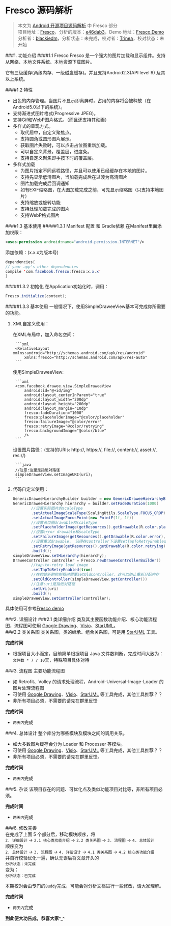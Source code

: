 Fresco 源码解析
====================================
> 本文为 [Android 开源项目源码解析](https://github.com/android-cn/android-open-project-analysis) 中 Fresco 部分  
 项目地址：[Fresco](https://github.com/facebook/fresco)，分析的版本：[e46dab3](https://github.com/facebook/fresco/commit/e46dab3c2beac3f16163e8593f8a74840606aaef)，Demo 地址：[Fresco Demo](https://github.com/aosp-exchange-group/android-open-project-demo/tree/master/fresco-demo)
 分析者：[blackiedm](https://github.com/blackiedm)，分析状态：未完成，校对者：[Trinea](https://github.com/trinea)，校对状态：未开始


###1. 功能介绍
####1.1 Fresco
Fresco 是一个强大的图片加载和显示组件。支持从网络、本地文件系统、本地资源下载图片。

它有三级缓存(两级内存、一级磁盘缓存)。并且支持Android2.3(API level 9) 及其以上系统。

####1.2 特性
- 出色的内存管理。当图片不显示即离屏时，占用的内存将会被释放（在Android5.0以下的系统）。
- 支持渐进式图片格式(Progressive JPEG)。
- 支持Gif和WebP图片格式。（而且还支持其动画）
- 多样式的呈现方式。
    - 取代居中，自定义聚焦点。
    - 支持圆角或圆形图片展示。
    - 获取图片失败时，可以点击占位图重新加载。
    - 可以自定义背景，覆盖层，进度条。
    - 支持自定义聚焦即手按下时的覆盖层。
- 多样式加载
    - 为图片指定不同远程路径，并且可以使用已经缓存在本地的图片。
    - 支持先显示低清图片，当加载完成后在过渡为高清图片
    - 图片加载完成后回调通知
    - 如有EXIF缩略图，在大图加载完成之前，可先显示缩略图（只支持本地图片）
    - 支持缩放或旋转功能
    - 支持处理加载完成的图片
    - 支持WebP格式图片

####1.3 基本使用
#####1.3.1 Manifest 配置 和 Gradle依赖
在Manifest里面添加权限：

```xml
<uses-permission android:name="android.permission.INTERNET"/>
```

添加依赖：(x.x.x为版本号)

```java
dependencies{
// your app's other dependencies
compile 'com.facebook.fresco:fresco:x.x.x'
}
```
#####1.3.2 初始化
在Application初始化时，调用：

```java
Fresco.initialize(context);
```
#####1.3.3 基本使用
一般情况下，使用SimpleDraweeView基本可完成你所需要的功能。

1. XML自定义使用：

    在XML布局中，加入命名空间：

        ```xml
        <RelativeLayout xmlns:android="http://schemas.android.com/apk/res/android"
            xmlns:fresco="http://schemas.android.com/apk/res-auto"
        ```

    使用SimpleDraweeView:

        ```xml
        <com.facebook.drawee.view.SimpleDraweeView
            android:id="@+id/img"
            android:layout_centerInParent="true"
            android:layout_width="200dp"
            android:layout_height="200dp"
            android:layout_margin="10dp"
            fresco:fadeDuration="1000"
            fresco:placeholderImage="@color/placeholder"
            fresco:failureImage="@color/error"
            fresco:retryImage="@color/retrying"
            fresco:backgroundImage="@color/blue"
            />
        ```

    设置图片路径：(支持的URIs: http://, https://, file://, content://, asset://, res://)

        ```java
        //注意:这里是指绝对路径
        simpleDraweeView.setImageURI(uri);
        ```

2. 代码自定义使用：

    ```java
    GenericDraweeHierarchyBuilder builder = new GenericDraweeHierarchyBuilder(getResources());
    GenericDraweeHierarchy hierarchy = builder.setFadeDuration(1000)
            //设置实际图片的scaleType
            .setActualImageScaleType(ScalingUtils.ScaleType.FOCUS_CROP)
            .setActualImageFocusPoint(new PointF(1f, 1f))
            //设置占位图drawable和scaleType
            .setPlaceholderImage(getResources().getDrawable(R.color.placeholder), ScalingUtils.ScaleType.CENTER_CROP)
            //设置error drawable和scaleType
            .setFailureImage(getResources().getDrawable(R.color.error), ScalingUtils.ScaleType.CENTER_CROP)
            //设置重试drawable， 记得在controller下设置setTapToRetryEnabled(true)
            .setRetryImage(getResources().getDrawable(R.color.retrying))
            .build();
    simpleDraweeView.setHierarchy(hierarchy);
    DraweeController controller = Fresco.newDraweeControllerBuilder()
            //tap-to-retry load image
            .setTapToRetryEnabled(true)
            //在构建新的控制器时需要setOldController，这可以防止重新分配内存
            .setOldController(simpleDraweeView.getController())
            //注意:uri是指绝对路径
            .setUri(uri)
            .build();
    simpleDraweeView.setController(controller);
    ```

 具体使用可参考[Fresco demo](https://github.com/aosp-exchange-group/android-open-project-demo/tree/master/fresco-demo)


###2. 详细设计
###2.1 类详细介绍
类及其主要函数功能介绍、核心功能流程图，流程图可使用 [Google Drawing](https://docs.google.com/drawings)、[Visio](http://products.office.com/en-us/visio/flowchart-software)、[StarUML](http://staruml.io/)。  
###2.2 类关系图
类关系图，类的继承、组合关系图，可是用 [StarUML](http://staruml.io/) 工具。  

**完成时间**  
- 根据项目大小而定，目前简单根据项目 Java 文件数判断，完成时间大致为：`文件数 * 7 / 10`天，特殊项目具体对待  

###3. 流程图
主要功能流程图  
- 如 Retrofit、Volley 的请求处理流程，Android-Universal-Image-Loader 的图片处理流程图  
- 可使用 [Google Drawing](https://docs.google.com/drawings)、[Visio](http://products.office.com/en-us/visio/flowchart-software)、[StarUML](http://staruml.io/) 等工具完成，其他工具推荐？？  
- 非所有项目必须，不需要的请先在群里反馈  

**完成时间**  
- `两天内`完成  

###4. 总体设计
整个库分为哪些模块及模块之间的调用关系。  
- 如大多数图片缓存会分为 Loader 和 Processer 等模块。  
- 可使用 [Google Drawing](https://docs.google.com/drawings)、[Visio](http://products.office.com/en-us/visio/flowchart-software)、[StarUML](http://staruml.io/) 等工具完成，其他工具推荐？？  
- 非所有项目必须，不需要的请先在群里反馈。  

**完成时间**  
- `两天内`完成  

###5. 杂谈
该项目存在的问题、可优化点及类似功能项目对比等，非所有项目必须。  

**完成时间**  
- `两天内`完成  

###6. 修改完善  
在完成了上面 5 个部分后，移动模块顺序，将  
`2. 详细设计` -> `2.1 核心类功能介绍` -> `2.2 类关系图` -> `3. 流程图` -> `4. 总体设计`  
顺序变为  
`2. 总体设计` -> `3. 流程图` -> `4. 详细设计` -> `4.1 类关系图` -> `4.2 核心类功能介绍`  
并自行校验优化一遍，确认无误后将文章开头的  
`分析状态：未完成`  
变为：  
`分析状态：已完成`  

本期校对会由专门的`Buddy`完成，可能会对分析文档进行一些修改，请大家理解。  

**完成时间**  
- `两天内`完成  

**到此便大功告成，恭喜大家^_^**  
